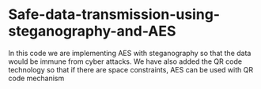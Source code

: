 # Safe-data-transmission-using-steganography-and-AES
In this code we are implementing AES with steganography so that the data would be immune from cyber attacks.
We have also added the QR code technology so that if there are space constraints, AES can be used with QR code mechanism
